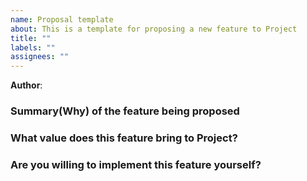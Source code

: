 ```yaml
---
name: Proposal template
about: This is a template for proposing a new feature to Project
title: ""
labels: ""
assignees: ""
---
```


**Author**:

### Summary(Why) of the feature being proposed

### What value does this feature bring to Project?

### Are you willing to implement this feature yourself?
